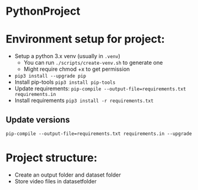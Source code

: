 # PythonProject

# Environment setup for project:
- Setup a python 3.x venv (usually in `.venv`)
  - You can run `./scripts/create-venv.sh` to generate one
  - Might require chmod +x to get permission
- `pip3 install --upgrade pip`
- Install pip-tools `pip3 install pip-tools`
- Update requirements: `pip-compile --output-file=requirements.txt requirements.in`
- Install requirements `pip3 install -r requirements.txt`

## Update versions
`pip-compile --output-file=requirements.txt requirements.in --upgrade`

# Project structure:
- Create an output folder and dataset folder
- Store video files in datasetfolder